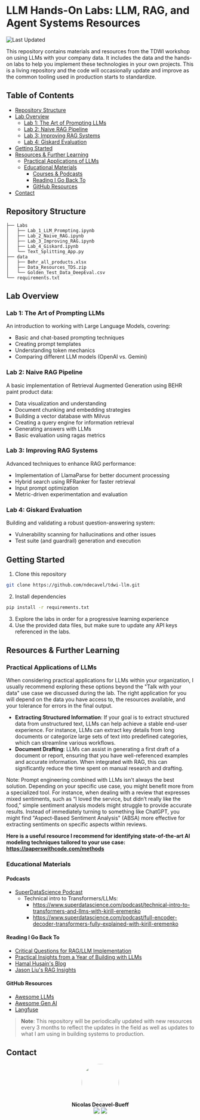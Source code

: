 # LLM Hands-On Labs: LLM, RAG, and Agent Systems Resources

![Last Updated](https://img.shields.io/github/last-commit/ndecavel/tdwi-llm?label=Last%20Updated)

This repository contains materials and resources from the TDWI workshop on using LLMs with your company data. It includes the data and the hands-on labs to help you implement these technologies in your own projects. This is a living repository and the code will occasionally update and improve as the common tooling used in production starts to standardize.

## Table of Contents

- [Repository Structure](#repository-structure)
- [Lab Overview](#lab-overview)
  - [Lab 1: The Art of Prompting LLMs](#lab-1-the-art-of-prompting-llms)
  - [Lab 2: Naive RAG Pipeline](#lab-2-naive-rag-pipeline)
  - [Lab 3: Improving RAG Systems](#lab-3-improving-rag-systems)
  - [Lab 4: Giskard Evaluation](#lab-4-giskard-evaluation)
- [Getting Started](#getting-started)
- [Resources & Further Learning](#resources--further-learning)
  - [Practical Applications of LLMs](#practical-applications-of-llms)
  - [Educational Materials](#educational-materials)
    - [Courses & Podcasts](#courses--podcasts)
    - [Reading I Go Back To](#reading-i-go-back-to)
    - [GitHub Resources](#github-resources)
- [Contact](#contact)

## Repository Structure

```
├── Labs
│   ├── Lab_1_LLM_Prompting.ipynb
│   ├── Lab_2_Naive_RAG.ipynb
│   ├── Lab_3_Improving_RAG.ipynb
│   ├── Lab_4_Giskard.ipynb
│   └── Text_Splitting_App.py
├── data
│   ├── Behr_all_products.xlsx
│   ├── Data_Resources_TDS.zip
│   └── Golden_Test_Data_DeepEval.csv
└── requirements.txt
```

## Lab Overview

### Lab 1: The Art of Prompting LLMs
An introduction to working with Large Language Models, covering:
- Basic and chat-based prompting techniques
- Creating prompt templates
- Understanding token mechanics
- Comparing different LLM models (OpenAI vs. Gemini)

### Lab 2: Naive RAG Pipeline
A basic implementation of Retrieval Augmented Generation using BEHR paint product data:
- Data visualization and understanding
- Document chunking and embedding strategies
- Building a vector database with Milvus
- Creating a query engine for information retrieval
- Generating answers with LLMs
- Basic evaluation using ragas metrics

### Lab 3: Improving RAG Systems
Advanced techniques to enhance RAG performance:
- Implementation of LlamaParse for better document processing
- Hybrid search using RFRanker for faster retrieval
- Input prompt optimization
- Metric-driven experimentation and evaluation

### Lab 4: Giskard Evaluation
Building and validating a robust question-answering system:
- Vulnerability scanning for hallucinations and other issues
- Test suite (and guardrail) generation and execution

## Getting Started
1. Clone this repository
```bash
git clone https://github.com/ndecavel/tdwi-llm.git
```
2. Install dependencies
```bash
pip install -r requirements.txt
```
3. Explore the labs in order for a progressive learning experience
4. Use the provided data files, but make sure to update any API keys referenced in the labs.


## Resources & Further Learning

### Practical Applications of LLMs
When considering practical applications for LLMs within your organization, I usually recommend exploring these options beyond the "Talk with your data" use case we discussed during the lab. The right application for you will depend on the data you have access to, the resources available, and your tolerance for errors in the final output.

- **Extracting Structured Information**: If your goal is to extract structured data from unstructured text, LLMs can help achieve a stable end-user experience. For instance, LLMs can extract key details from long documents or categorize large sets of text into predefined categories, which can streamline various workflows.
- **Document Drafting**: LLMs can assist in generating a first draft of a document or report, ensuring that you have well-referenced examples and accurate information. When integrated with RAG, this can significantly reduce the time spent on manual research and drafting.

Note: Prompt engineering combined with LLMs isn't always the best solution. Depending on your specific use case, you might benefit more from a specialized tool. For instance, when dealing with a review that expresses mixed sentiments, such as “I loved the service, but didn’t really like the food,” simple sentiment analysis models might struggle to provide accurate results. Instead of immediately turning to something like ChatGPT, you might find "Aspect-Based Sentiment Analysis" (ABSA) more effective for extracting sentiments on specific aspects within reviews. 

**Here is a useful resource I recommend for identifying state-of-the-art AI modeling techniques tailored to your use case: https://paperswithcode.com/methods**

### Educational Materials

#### Podcasts
- [SuperDataScience Podcast](https://www.superdatascience.com/podcast)
    - Technical intro to Transformers/LLMs:
        - https://www.superdatascience.com/podcast/technical-intro-to-transformers-and-llms-with-kirill-eremenko
        - https://www.superdatascience.com/podcast/full-encoder-decoder-transformers-fully-explained-with-kirill-eremenko

#### Reading I Go Back To
- [Critical Questions for RAG/LLM Implementation](https://learn.microsoft.com/en-us/azure/databricks/ai-cookbook/implementation/prerequisites)
- [Practical Insights from a Year of Building with LLMs](https://applied-llms.org/)
- [Hamal Husain's Blog](https://hamel.dev/)
- [Jason Liu's RAG Insights](https://jxnl.co/writing/#personal-stories)

#### GitHub Resources
- [Awesome LLMs](https://github.com/Hannibal046/Awesome-LLM)
- [Awesome Gen AI](https://github.com/aishwaryanr/awesome-generative-ai-guide)
- [Langfuse](https://github.com/langfuse/langfuse)

> **Note**: This repository will be periodically updated with new resources every 3 months to reflect the updates in the field as well as updates to what I am using in building systems to production.

## Contact
<div align="center">
  <img src="https://github.com/ndecavel.png" width="100px" style="border-radius:50%"><br>
  <strong>Nicolas Decavel-Bueff</strong><br>
  <a href="https://github.com/ndecavel"><img src="https://img.shields.io/badge/GitHub-100000?style=for-the-badge&logo=github&logoColor=white"></a>
  <a href="https://linkedin.com/in/nicolas-decavel-bueff/"><img src="https://img.shields.io/badge/LinkedIn-0077B5?style=for-the-badge&logo=linkedin&logoColor=white"></a>
</div>
